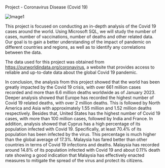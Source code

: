 Project - Coronavirus Disease (Covid 19)

![Image1](https://user-images.githubusercontent.com/122255738/222175516-81a1a427-4646-4a88-9ebd-01352d52cfae.png)

This project is focused on conducting an in-depth analysis of the Covid 19 cases around the world. Using Microsoft SQL, we will study the number of cases, number of vaccinations, number of deaths and other related data. Our goal is to gain a better understanding of the impact of pandemic on different countries and regions, as well as to identify any correlations between the data. 

The data used for this project was obtained from https://ourworldindata.org/coronavirus, a website that provides access to reliable and up-to-date data about the global Covid 19 pandemic.

In conclusion, the analysis from this project showed that the world has been greatly impacted by the Covid 19 crisis, with over 661 million cases recorded and more than 6.6 million deaths worldwide as of January 2023. Deeper analysis showed that Europe has recorded the highest number of Covid 19 related deaths, with over 2 million deaths. This is followed by North America and Asia with approximately 1.55 million and 1.52 million deaths respectively.
Besides that, United States has the highest number of Covid 19 cases, with more than 100 million cases, followed by India and France. In addition, analysis showed that Cyprus has a high percentage of its population infected with Covid 19. Specifically, at least 70.4% of its population has been infected by the virus. This percentage is much higher than the global average of 17.3%. 
Malaysia has fared better than other countries in terms of Covid 19 infections and deaths. Malaysia has recorded around 14.8% of its population infected with Covid 19 and about 0.11% death rate showing a good indication that Malaysia has effectively enacted measures to mitigate the spread of the virus and protect its citizens.





